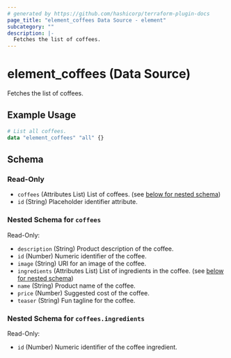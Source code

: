 ```yaml
---
# generated by https://github.com/hashicorp/terraform-plugin-docs
page_title: "element_coffees Data Source - element"
subcategory: ""
description: |-
  Fetches the list of coffees.
---
```


# element_coffees (Data Source)

Fetches the list of coffees.

## Example Usage

```terraform
# List all coffees.
data "element_coffees" "all" {}
```

<!-- schema generated by tfplugindocs -->
## Schema

### Read-Only

- `coffees` (Attributes List) List of coffees. (see [below for nested schema](#nestedatt--coffees))
- `id` (String) Placeholder identifier attribute.

<a id="nestedatt--coffees"></a>
### Nested Schema for `coffees`

Read-Only:

- `description` (String) Product description of the coffee.
- `id` (Number) Numeric identifier of the coffee.
- `image` (String) URI for an image of the coffee.
- `ingredients` (Attributes List) List of ingredients in the coffee. (see [below for nested schema](#nestedatt--coffees--ingredients))
- `name` (String) Product name of the coffee.
- `price` (Number) Suggested cost of the coffee.
- `teaser` (String) Fun tagline for the coffee.

<a id="nestedatt--coffees--ingredients"></a>
### Nested Schema for `coffees.ingredients`

Read-Only:

- `id` (Number) Numeric identifier of the coffee ingredient.


